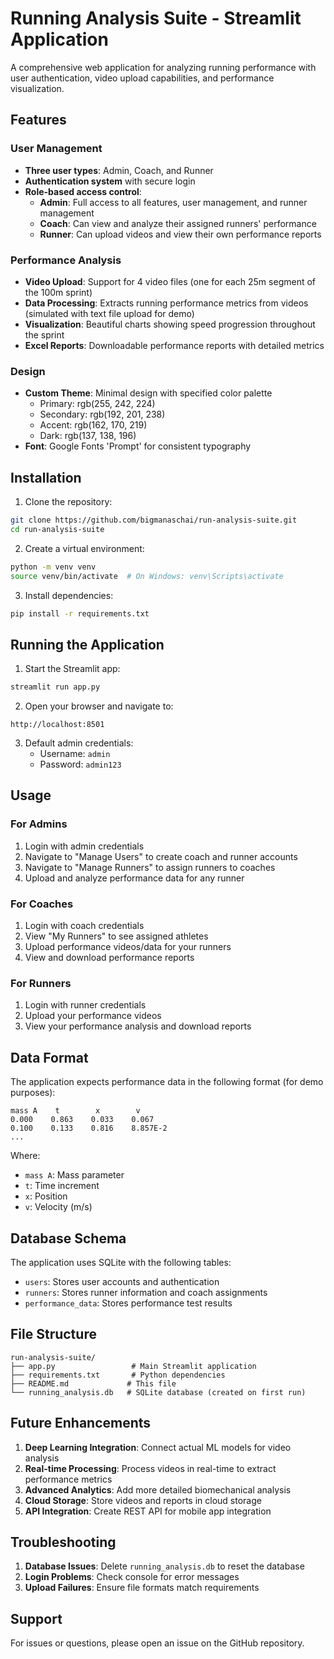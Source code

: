 # Running Analysis Suite - Streamlit Application

A comprehensive web application for analyzing running performance with user authentication, video upload capabilities, and performance visualization.

## Features

### User Management
- **Three user types**: Admin, Coach, and Runner
- **Authentication system** with secure login
- **Role-based access control**:
  - **Admin**: Full access to all features, user management, and runner management
  - **Coach**: Can view and analyze their assigned runners' performance
  - **Runner**: Can upload videos and view their own performance reports

### Performance Analysis
- **Video Upload**: Support for 4 video files (one for each 25m segment of the 100m sprint)
- **Data Processing**: Extracts running performance metrics from videos (simulated with text file upload for demo)
- **Visualization**: Beautiful charts showing speed progression throughout the sprint
- **Excel Reports**: Downloadable performance reports with detailed metrics

### Design
- **Custom Theme**: Minimal design with specified color palette
  - Primary: rgb(255, 242, 224)
  - Secondary: rgb(192, 201, 238)
  - Accent: rgb(162, 170, 219)
  - Dark: rgb(137, 138, 196)
- **Font**: Google Fonts 'Prompt' for consistent typography

## Installation

1. Clone the repository:
```bash
git clone https://github.com/bigmanaschai/run-analysis-suite.git
cd run-analysis-suite
```

2. Create a virtual environment:
```bash
python -m venv venv
source venv/bin/activate  # On Windows: venv\Scripts\activate
```

3. Install dependencies:
```bash
pip install -r requirements.txt
```

## Running the Application

1. Start the Streamlit app:
```bash
streamlit run app.py
```

2. Open your browser and navigate to:
```
http://localhost:8501
```

3. Default admin credentials:
   - Username: `admin`
   - Password: `admin123`

## Usage

### For Admins
1. Login with admin credentials
2. Navigate to "Manage Users" to create coach and runner accounts
3. Navigate to "Manage Runners" to assign runners to coaches
4. Upload and analyze performance data for any runner

### For Coaches
1. Login with coach credentials
2. View "My Runners" to see assigned athletes
3. Upload performance videos/data for your runners
4. View and download performance reports

### For Runners
1. Login with runner credentials
2. Upload your performance videos
3. View your performance analysis and download reports

## Data Format

The application expects performance data in the following format (for demo purposes):
```
mass A    t        x        v
0.000    0.863    0.033    0.067
0.100    0.133    0.816    8.857E-2
...
```

Where:
- `mass A`: Mass parameter
- `t`: Time increment
- `x`: Position
- `v`: Velocity (m/s)

## Database Schema

The application uses SQLite with the following tables:
- `users`: Stores user accounts and authentication
- `runners`: Stores runner information and coach assignments
- `performance_data`: Stores performance test results

## File Structure
```
run-analysis-suite/
├── app.py                 # Main Streamlit application
├── requirements.txt       # Python dependencies
├── README.md             # This file
└── running_analysis.db   # SQLite database (created on first run)
```

## Future Enhancements

1. **Deep Learning Integration**: Connect actual ML models for video analysis
2. **Real-time Processing**: Process videos in real-time to extract performance metrics
3. **Advanced Analytics**: Add more detailed biomechanical analysis
4. **Cloud Storage**: Store videos and reports in cloud storage
5. **API Integration**: Create REST API for mobile app integration

## Troubleshooting

1. **Database Issues**: Delete `running_analysis.db` to reset the database
2. **Login Problems**: Check console for error messages
3. **Upload Failures**: Ensure file formats match requirements

## Support

For issues or questions, please open an issue on the GitHub repository.